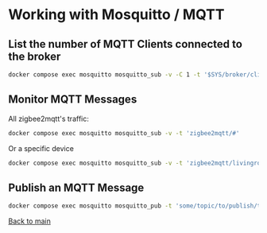 # Working with Mosquitto / MQTT

## List the number of MQTT Clients connected to the broker

```sh
docker compose exec mosquitto mosquitto_sub -v -C 1 -t '$SYS/broker/clients/total'
```

## Monitor MQTT Messages

All zigbee2mqtt's traffic:

```sh
docker compose exec mosquitto mosquitto_sub -v -t 'zigbee2mqtt/#'
```

Or a specific device

```sh
docker compose exec mosquitto mosquitto_sub -v -t 'zigbee2mqtt/livingroom-light/#'
```

## Publish an MQTT Message

```sh
docker compose exec mosquitto mosquitto_pub -t 'some/topic/to/publish/to' -m 'data'
```

[Back to main](README.md)
